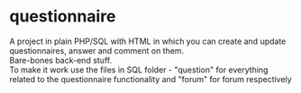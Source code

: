 # questionnaire
A project in plain PHP/SQL with HTML in which you can create and update questionnaires, answer and comment on them.<br>
Bare-bones back-end stuff.<br>
To make it work use the files in SQL folder - "question" for everything related to the questionnaire functionality and "forum" for forum respectively
